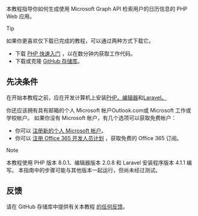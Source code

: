 <!-- markdownlint-disable MD002 MD041 -->

本教程指导你如何生成使用 Microsoft Graph API 检索用户的日历信息的 PHP Web 应用。

> [!TIP]
> 如果你更喜欢仅下载已完成的教程，可以通过两种方式下载它。
>
> - 下载 [PHP 快速入门](https://developer.microsoft.com/graph/quick-start?platform=option-php) ，以在数分钟内获取工作代码。
> - 下载或克隆 [GitHub 存储库](https://github.com/microsoftgraph/msgraph-training-phpapp)。

## <a name="prerequisites"></a>先决条件

在开始本教程之前，应在开发计算机上安装[PHP、](http://php.net/downloads.php)[编辑器](https://getcomposer.org/)和[Laravel。](https://laravel.com/)

你还应该拥有具有邮箱的个人 Microsoft 帐户Outlook.com或 Microsoft 工作或学校帐户。 如果你没有 Microsoft 帐户，有几个选项可以获取免费帐户：

- 你可以 [注册新的个人 Microsoft 帐户](https://signup.live.com/signup?wa=wsignin1.0&rpsnv=12&ct=1454618383&rver=6.4.6456.0&wp=MBI_SSL_SHARED&wreply=https://mail.live.com/default.aspx&id=64855&cbcxt=mai&bk=1454618383&uiflavor=web&uaid=b213a65b4fdc484382b6622b3ecaa547&mkt=E-US&lc=1033&lic=1)。
- 你可以 [注册 Office 365 开发人员计划](https://developer.microsoft.com/office/dev-program) ，获取免费的 Office 365 订阅。

> [!NOTE]
> 本教程使用 PHP 版本 8.0.1、编辑器版本 2.0.8 和 Laravel 安装程序版本 4.1.1 编写。 本指南中的步骤可能与其他版本一起运行，但尚未经过测试。

## <a name="feedback"></a>反馈

请在 GitHub 存储库中提供有关本教程 [的任何反馈](https://github.com/microsoftgraph/msgraph-training-phpapp)。
